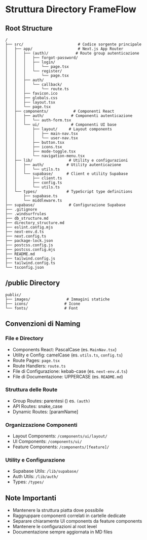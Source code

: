# Struttura Directory FrameFlow

## Root Structure
```
/
├── src/                        # Codice sorgente principale
│   ├── app/                    # Next.js App Router
│   │   ├── (auth)/            # Route group autenticazione
│   │   │   ├── forgot-password/
│   │   │   ├── login/
│   │   │   │   └── page.tsx
│   │   │   └── register/
│   │   │       └── page.tsx
│   │   ├── auth/
│   │   │   └── callback/
│   │   │       └── route.ts
│   │   ├── favicon.ico
│   │   ├── globals.css
│   │   ├── layout.tsx
│   │   └── page.tsx
│   ├── components/           # Componenti React
│   │   ├── auth/            # Componenti autenticazione
│   │   │   └── auth-form.tsx
│   │   └── ui/              # Componenti UI base
│   │       ├── layout/     # Layout components
│   │       │   ├── main-nav.tsx
│   │       │   └── user-nav.tsx
│   │       ├── button.tsx
│   │       ├── icons.tsx
│   │       ├── mode-toggle.tsx
│   │       └── navigation-menu.tsx
│   ├── lib/                # Utility e configurazioni
│   │   ├── auth/          # Utility autenticazione
│   │   │   └── utils.ts
│   │   └── supabase/      # Client e utility Supabase
│   │       ├── client.ts
│   │       ├── config.ts
│   │       └── utils.ts
│   └── types/             # TypeScript type definitions
│       ├── supabase.ts
│       └── middleware.ts
├── supabase/               # Configurazione Supabase
├── .gitignore
├── .windsurfrules
├── db_structure.md
├── directory_structure.md
├── eslint.config.mjs
├── next-env.d.ts
├── next.config.ts
├── package-lock.json
├── postcss.config.js
├── postcss.config.mjs
├── README.md
├── tailwind.config.js
├── tailwind.config.ts
└── tsconfig.json
```

## /public Directory
```
public/
├── images/                # Immagini statiche
├── icons/                # Icone
└── fonts/                # Font
```

## Convenzioni di Naming

### File e Directory
- Components React: PascalCase (es. `MainNav.tsx`)
- Utility e Config: camelCase (es. `utils.ts`, `config.ts`)
- Route Pages: `page.tsx`
- Route Handlers: `route.ts`
- File di Configurazione: kebab-case (es. `next-env.d.ts`)
- File di Documentazione: UPPERCASE (es. `README.md`)

### Struttura delle Route
- Group Routes: parentesi () es. `(auth)`
- API Routes: snake_case
- Dynamic Routes: [paramName]

### Organizzazione Componenti
- Layout Components: `/components/ui/layout/`
- UI Components: `/components/ui/`
- Feature Components: `/components/[feature]/`

### Utility e Configurazione
- Supabase Utils: `/lib/supabase/`
- Auth Utils: `/lib/auth/`
- Types: `/types/`

## Note Importanti
- Mantenere la struttura piatta dove possibile
- Raggruppare componenti correlati in cartelle dedicate
- Separare chiaramente UI components da feature components
- Mantenere le configurazioni al root level
- Documentazione sempre aggiornata in MD files